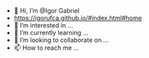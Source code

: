 - 👋 Hi, I’m @Igor Gabriel
- https://igorufca.github.io/#index.html#home
- 👀 I’m interested in ...
- 🌱 I’m currently learning ...
- 💞️ I’m looking to collaborate on ...
- 📫 How to reach me ...

<!---
igorUfca/igorUfca is a ✨ special ✨ repository because its `README.md` (this file) appears on your GitHub profile.
You can click the Preview link to take a look at your changes.
--->
